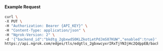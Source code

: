 <!-- Code generated for API Clients. DO NOT EDIT. -->

#### Example Request

```bash
curl \
-X PUT \
-H "Authorization: Bearer {API_KEY}" \
-H "Content-Type: application/json" \
-H "Ngrok-Version: 2" \
-d '{"backend_id":"bkdtg_2gbxwdS0KLZkotLetPdJmS07KUW","enabled":true}' \
https://api.ngrok.com/edges/tls/edgtls_2gbxwcyxrIRxTjYN3jHc2QdppEB/backend
```
